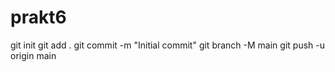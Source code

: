 # prakt6

git init
git add .
git commit -m "Initial commit"
git branch -M main
git push -u origin main
